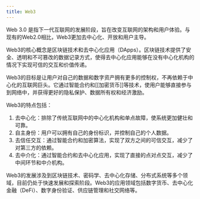 ```yaml
---
title: Web3
---
```


Web 3.0 是指下一代互联网的发展阶段，旨在改变互联网的架构和用户体验。与现有的Web2.0相比，Web3更加去中心化、开放和用户主导。

Web3的核心概念是区块链技术和去中心化应用（DApps）。区块链技术提供了安全、透明和不可篡改的数据记录方式，使得去中心化应用能够在没有中心化机构的情况下实现可信的交互和价值传递。

Web3的目标是让用户对自己的数据和数字资产拥有更多的控制权，不再依赖于中心化的互联网巨头。它通过智能合约和[[加密货币]]等技术，使用户能够直接参与到网络中，并获得更好的隐私保护、数据所有权和经济激励。

Web3的特点包括：

1. 去中心化：排除了传统互联网中的中心化机构和单点故障，使系统更加健壮和可靠。
2. 自主身份：用户可以拥有自己的身份标识，并控制自己的个人数据。
3. 去信任交互：通过智能合约和加密算法，实现了双方之间的可信交互，减少了对第三方的依赖。
4. 去中介化：通过智能合约和去中心化应用，实现了直接的点对点交互，减少了中间环节和中介机构。

Web3的发展涉及到区块链技术、密码学、去中心化存储、分布式系统等多个领域，目前仍处于快速发展和探索阶段。Web3的应用领域包括数字货币、去中心化金融（DeFi）、数字身份验证、供应链管理和社交网络等。
